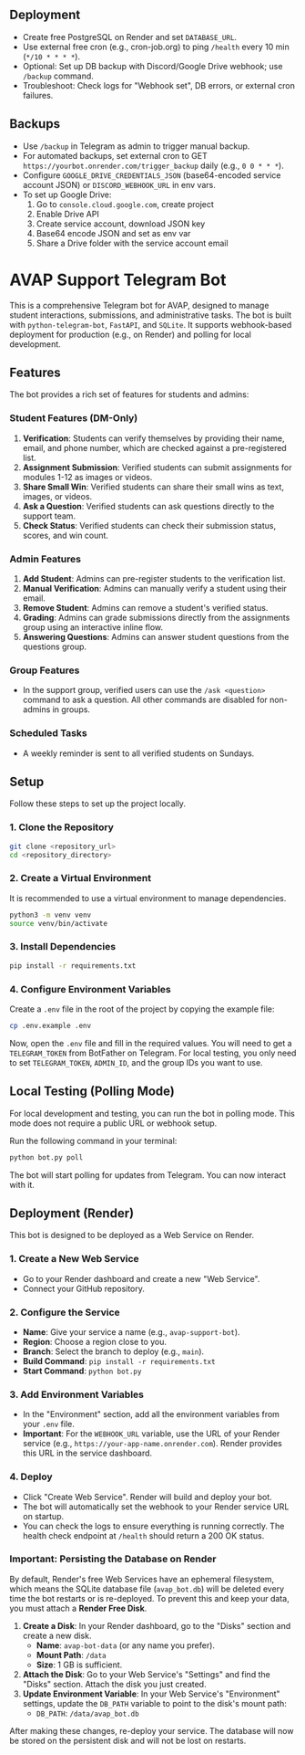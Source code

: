 ## Deployment
- Create free PostgreSQL on Render and set `DATABASE_URL`.
- Use external free cron (e.g., cron-job.org) to ping `/health` every 10 min (`*/10 * * * *`).
- Optional: Set up DB backup with Discord/Google Drive webhook; use `/backup` command.
- Troubleshoot: Check logs for "Webhook set", DB errors, or external cron failures.

## Backups
- Use `/backup` in Telegram as admin to trigger manual backup.
- For automated backups, set external cron to GET `https://yourbot.onrender.com/trigger_backup` daily (e.g., `0 0 * * *`).
- Configure `GOOGLE_DRIVE_CREDENTIALS_JSON` (base64-encoded service account JSON) or `DISCORD_WEBHOOK_URL` in env vars.
- To set up Google Drive:
  1. Go to `console.cloud.google.com`, create project
  2. Enable Drive API
  3. Create service account, download JSON key
  4. Base64 encode JSON and set as env var
  5. Share a Drive folder with the service account email
# AVAP Support Telegram Bot

This is a comprehensive Telegram bot for AVAP, designed to manage student interactions, submissions, and administrative tasks. The bot is built with `python-telegram-bot`, `FastAPI`, and `SQLite`. It supports webhook-based deployment for production (e.g., on Render) and polling for local development.

## Features

The bot provides a rich set of features for students and admins:

### Student Features (DM-Only)
1.  **Verification**: Students can verify themselves by providing their name, email, and phone number, which are checked against a pre-registered list.
2.  **Assignment Submission**: Verified students can submit assignments for modules 1-12 as images or videos.
3.  **Share Small Win**: Verified students can share their small wins as text, images, or videos.
4.  **Ask a Question**: Verified students can ask questions directly to the support team.
5.  **Check Status**: Verified students can check their submission status, scores, and win count.

### Admin Features
1.  **Add Student**: Admins can pre-register students to the verification list.
2.  **Manual Verification**: Admins can manually verify a student using their email.
3.  **Remove Student**: Admins can remove a student's verified status.
4.  **Grading**: Admins can grade submissions directly from the assignments group using an interactive inline flow.
5.  **Answering Questions**: Admins can answer student questions from the questions group.

### Group Features
-   In the support group, verified users can use the `/ask <question>` command to ask a question. All other commands are disabled for non-admins in groups.

### Scheduled Tasks
-   A weekly reminder is sent to all verified students on Sundays.

## Setup

Follow these steps to set up the project locally.

### 1. Clone the Repository
```bash
git clone <repository_url>
cd <repository_directory>
```

### 2. Create a Virtual Environment
It is recommended to use a virtual environment to manage dependencies.
```bash
python3 -m venv venv
source venv/bin/activate
```

### 3. Install Dependencies
```bash
pip install -r requirements.txt
```

### 4. Configure Environment Variables
Create a `.env` file in the root of the project by copying the example file:
```bash
cp .env.example .env
```
Now, open the `.env` file and fill in the required values. You will need to get a `TELEGRAM_TOKEN` from BotFather on Telegram. For local testing, you only need to set `TELEGRAM_TOKEN`, `ADMIN_ID`, and the group IDs you want to use.

## Local Testing (Polling Mode)

For local development and testing, you can run the bot in polling mode. This mode does not require a public URL or webhook setup.

Run the following command in your terminal:
```bash
python bot.py poll
```
The bot will start polling for updates from Telegram. You can now interact with it.

## Deployment (Render)

This bot is designed to be deployed as a Web Service on Render.

### 1. Create a New Web Service
-   Go to your Render dashboard and create a new "Web Service".
-   Connect your GitHub repository.

### 2. Configure the Service
-   **Name**: Give your service a name (e.g., `avap-support-bot`).
-   **Region**: Choose a region close to you.
-   **Branch**: Select the branch to deploy (e.g., `main`).
-   **Build Command**: `pip install -r requirements.txt`
-   **Start Command**: `python bot.py`

### 3. Add Environment Variables
-   In the "Environment" section, add all the environment variables from your `.env` file.
-   **Important**: For the `WEBHOOK_URL` variable, use the URL of your Render service (e.g., `https://your-app-name.onrender.com`). Render provides this URL in the service dashboard.

### 4. Deploy
-   Click "Create Web Service". Render will build and deploy your bot.
-   The bot will automatically set the webhook to your Render service URL on startup.
-   You can check the logs to ensure everything is running correctly. The health check endpoint at `/health` should return a 200 OK status.

### Important: Persisting the Database on Render
By default, Render's free Web Services have an ephemeral filesystem, which means the SQLite database file (`avap_bot.db`) will be deleted every time the bot restarts or is re-deployed. To prevent this and keep your data, you must attach a **Render Free Disk**.

1.  **Create a Disk**: In your Render dashboard, go to the "Disks" section and create a new disk.
    -   **Name**: `avap-bot-data` (or any name you prefer).
    -   **Mount Path**: `/data`
    -   **Size**: 1 GB is sufficient.
2.  **Attach the Disk**: Go to your Web Service's "Settings" and find the "Disks" section. Attach the disk you just created.
3.  **Update Environment Variable**: In your Web Service's "Environment" settings, update the `DB_PATH` variable to point to the disk's mount path:
    -   `DB_PATH`: `/data/avap_bot.db`

After making these changes, re-deploy your service. The database will now be stored on the persistent disk and will not be lost on restarts.
